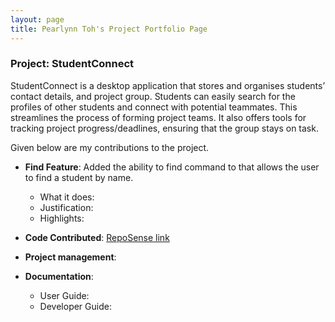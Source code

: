 ```yaml
---
layout: page
title: Pearlynn Toh's Project Portfolio Page
---
```


### Project: StudentConnect

StudentConnect is a desktop application that stores and organises students’ contact details, and project group. Students can easily search for the profiles of other students and connect with potential teammates. This streamlines the process of forming project teams. It also offers tools for tracking project progress/deadlines, ensuring that the group stays on task.

Given below are my contributions to the project.

* **Find Feature**: Added the ability to find command to that allows the user to find a student by name.
  * What it does:
  * Justification:
  * Highlights:

* **Code Contributed**: [RepoSense link](https://nus-cs2103-ay2324s1.github.io/tp-dashboard/?search=pearlynnt&breakdown=false&sort=groupTitle%20dsc&sortWithin=title&since=2023-09-22&timeframe=commit&mergegroup=&groupSelect=groupByRepos)

* **Project management**:

* **Documentation**:
  * User Guide:
  * Developer Guide: